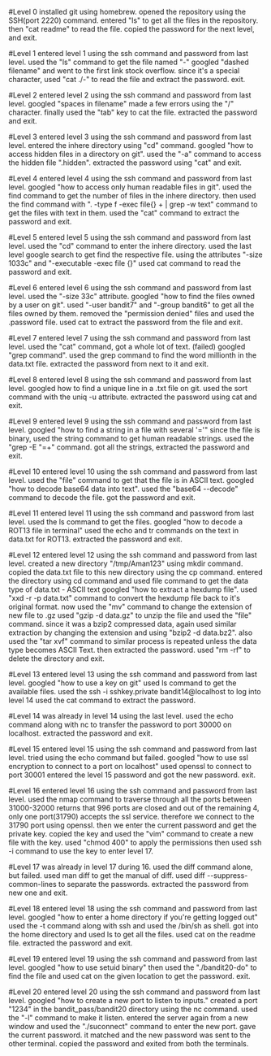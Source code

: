 #Level 0
installed git using homebrew.
opened the repository using the SSH(port 2220) command.
entered "ls" to get all the files in the repository.
then "cat readme" to read the file.
copied the password for the next level, and exit.

#Level 1
entered level 1 using the ssh command and password from last level.
used the "ls" command to get the file named "-"
googled "dashed filename" and went to the first link stock overflow.
since it's a special character, used "cat ./-" to read the file and extract the password.
exit.

#Level 2
entered level 2 using the ssh command and password from last level.
googled "spaces in filename"
made a few errors using the "/" character.
finally used the "tab" key to cat the file.
extracted the password and exit.

#Level 3
entered level 3 using the ssh command and password from last level.
entered the inhere directory using "cd" command.
googled "how to access hidden files in a directory on git".
used the "-a" command to access the hidden file ".hidden".
extracted the password using "cat" and exit.

#Level 4
entered level 4 using the ssh command and password from last level.
googled "how to access only human readable files in git".
used the find command to get the number of files in the inhere directory.
then used the find command with ". -type f -exec file{} + | grep -w text" command to get the files with text in them.
used the "cat" command to extract the password and exit.


#Level 5
entered level 5 using the ssh command and password from last level.
used the "cd" command to enter the inhere directory.
used the last level google search to get find the respective file.
using the attributes "-size 1033c" and "-executable -exec file {}"
used cat command to read the password and exit.

#Level 6
entered level 6 using the ssh command and password from last level.
used the "-size 33c" attribute.
googled "how to find the files owned by a user on git".
used "-user bandit7" and "-group bandit6" to get all the files owned by them.
removed the "permission denied" files and used the .password file.
used cat to extract the password from the file and exit.

#Level 7
entered level 7 using the ssh command and password from last level.
used the "cat" command, got a whole lot of text. (failed)
googled "grep command".
used the grep command to find the word millionth in the data.txt file.
extracted the password from next to it and exit.

#Level 8
entered level 8 using the ssh command and password from last level.
googled how to find a unique line in a .txt file on git.
used the sort command with the uniq -u attribute.
extracted the password using cat and exit.

#Level 9
entered level 9 using the ssh command and password from last level.
googled "how to find a string in a file with several '='"
since the file is binary, used the string command to get human readable strings.
used the "grep -E "=+" command.
got all the strings, extracted the password and exit.

#Level 10
entered level 10 using the ssh command and password from last level.
used the "file" command to get that the file is in ASCII text.
googled "how to decode base64 data into text".
used the "base64 --decode" command to decode the file.
got the password and exit.

#Level 11
entered level 11 using the ssh command and password from last level.
used the ls command to get the files.
googled "how to decode a ROT13 file in terminal"
used the echo and tr commands on the text in data.txt for ROT13.
extracted the password and exit.

#Level 12
entered level 12 using the ssh command and password from last level.
created a new directory "/tmp/Aman123" using mkdir command.
copied the data.txt file to this new directory using the cp command.
entered the directory using cd command and used file command to get the data type of data.txt - ASCII text
googled "how to extract a hexdump file".
used "xxd -r -p data.txt" command to convert the hexdump file back to it's original format.
now used the "mv" command to change the extension of new file to .gz
used "gzip -d data.gz" to unzip the file and used the "file" command.
since it was a bzip2 compressed data, again used similar extraction by changing the extension and using "bzip2 -d data.bz2".
also used the "tar xvf" command to
similar process is repeated unless the data type becomes ASCII Text.
then extracted the password.
used "rm -rf" to delete the directory and exit.

#Level 13
entered level 13 using the ssh command and password from last level.
googled "how to use a key on git"
used ls command to get the available files.
used the ssh -i sshkey.private bandit14@localhost to log into level 14
used the cat command to extract the password.

#Level 14
was already in level 14 using the last level.
used the echo command along with nc to transfer the password to port 30000 on localhost.
extracted the password and exit.

#Level 15
entered level 15 using the ssh command and password from last level.
tried using the echo command but failed.
googled "how to use ssl encryption to connect to a port on localhost"
used openssl to connect to port 30001
entered the level 15 password and got the new password.
exit.

#Level 16
entered level 16 using the ssh command and password from last level.
used the nmap command to traverse through all the ports between 31000-32000
returns that 996 ports are closed and out of the remaining 4, only one port(31790) accepts the ssl service.
therefore we connect to the 31790 port using openssl.
then we enter the current password and get the private key.
copied the key and used the "vim" command to create a new file with the key.
used "chmod 400" to apply the permissions
then used ssh -i command to use the key to enter level 17.

#Level 17
was already in level 17 during 16.
used the diff command alone, but failed.
used man diff to get the manual of diff.
used diff --suppress-common-lines to separate the passwords.
extracted the password from new one and exit.

#Level 18
entered level 18 using the ssh command and password from last level.
googled "how to enter a home directory if you're getting logged out"
used the -t command along with ssh and used the /bin/sh as shell.
got into the home directory and used ls to get all the files.
used cat on the readme file.
extracted the password and exit.

#Level 19
entered level 19 using the ssh command and password from last level.
googled "how to use setuid binary"
then used the "./bandit20-do" to find the file and used cat on the given location to get the password.
exit.

#Level 20
entered level 20 using the ssh command and password from last level.
googled "how to create a new port to listen to inputs."
created a port "1234" in the bandit_pass/bandit20 directory using the nc command.
used the "-l" command to make it listen.
entered the server again from a new window and used the "./suconnect" command to enter the new port.
gave the current password.
it matched and the new password was sent to the other terminal.
copied the password and exited from both the terminals.
